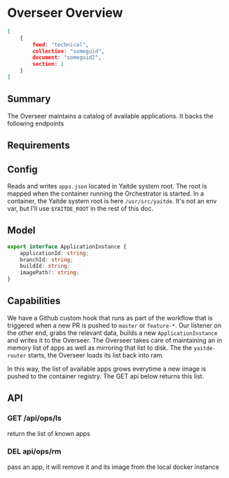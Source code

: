 
# Overseer Overview 
```json
[
    {
        feed: "technical",
        collection: "someguid",
        document: "someguid2",
        section: 1
    }
]
```

## Summary

The Overseer maintains a catalog of available applications. It backs the following endpoints

## Requirements

## Config

Reads and writes `apps.json` located in Yaitde system root. The root is mapped when the container running the Orchestrator is started. In a container, the Yaitde system root is here `/usr/src/yaitde`. It's not an env var, but I'll use `$YAITDE_ROOT` in the rest of this doc. 

## Model
```typescript
export interface ApplicationInstance {
    applicationId: string;
    branchId: string;
    buildId: string;
    imagePath?: string;
}
```

## Capabilities

We have a Github custom hook that runs as part of the workflow that is triggered when a new PR is pushed to `master` or `feature-*`. Our listener on the other end, grabs the relevant data, builds a new `ApplicationInstance` and writes it to the Overseer. The Overseer takes care of maintaining an in memory list of apps as well as mirroring that list to disk. The the `yaitde-router` starts, the Overseer loads its list back into ram.

In this way, the list of available apps grows everytime a new image is pushed to the container registry. The GET api below returns this list.


## API

### GET /api/ops/ls

return the list of known apps

### DEL api/ops/rm

pass an app, it will remove it and its image from the local docker instance


